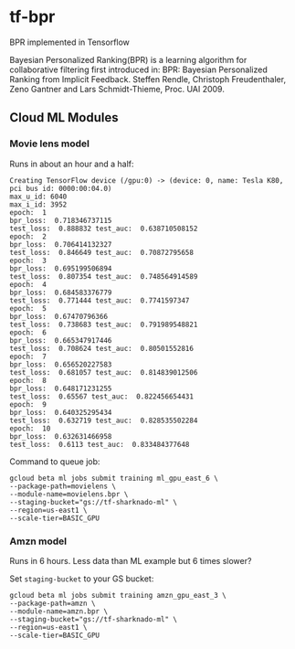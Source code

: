 # tf-bpr

BPR implemented in Tensorflow

Bayesian Personalized Ranking(BPR) is a learning algorithm for collaborative filtering first introduced in: BPR: Bayesian Personalized Ranking from Implicit Feedback. Steffen Rendle, Christoph Freudenthaler, Zeno Gantner and Lars Schmidt-Thieme, Proc. UAI 2009.   


## Cloud ML Modules


### Movie lens model

Runs in about an hour and a half:

```
Creating TensorFlow device (/gpu:0) -> (device: 0, name: Tesla K80, pci bus id: 0000:00:04.0) 
max_u_id: 6040 
max_i_id: 3952 
epoch:  1 
bpr_loss:  0.718346737115 
test_loss:  0.888832 test_auc:  0.638710508152 
epoch:  2 
bpr_loss:  0.706414132327 
test_loss:  0.846649 test_auc:  0.70872795658 
epoch:  3 
bpr_loss:  0.695199506894 
test_loss:  0.807354 test_auc:  0.748564914589 
epoch:  4 
bpr_loss:  0.684583376779 
test_loss:  0.771444 test_auc:  0.7741597347 
epoch:  5 
bpr_loss:  0.67470796366 
test_loss:  0.738683 test_auc:  0.791989548821 
epoch:  6 
bpr_loss:  0.665347917446 
test_loss:  0.708624 test_auc:  0.80501552816 
epoch:  7 
bpr_loss:  0.656520227583 
test_loss:  0.681057 test_auc:  0.814839012506 
epoch:  8 
bpr_loss:  0.648171231255 
test_loss:  0.65567 test_auc:  0.822456654431 
epoch:  9 
bpr_loss:  0.640325295434 
test_loss:  0.632719 test_auc:  0.828535502284 
epoch:  10 
bpr_loss:  0.632631466958 
test_loss:  0.6113 test_auc:  0.833484377648 
```

Command to queue job:

```    
gcloud beta ml jobs submit training ml_gpu_east_6 \
--package-path=movielens \
--module-name=movielens.bpr \
--staging-bucket="gs://tf-sharknado-ml" \
--region=us-east1 \
--scale-tier=BASIC_GPU
```


### Amzn model

Runs in 6 hours. Less data than ML example but 6 times slower?

Set `staging-bucket` to your GS bucket:

```
gcloud beta ml jobs submit training amzn_gpu_east_3 \
--package-path=amzn \
--module-name=amzn.bpr \
--staging-bucket="gs://tf-sharknado-ml" \
--region=us-east1 \
--scale-tier=BASIC_GPU
```

